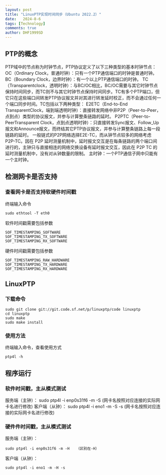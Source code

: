 ```yaml
---
layout: post
title: "LinuxPTP实现时间同步（Ubuntu 2022.2）"
date:   2024-8-6
tags: [Technology]
comments: true
author: DHF1999SD
---
```


<!-- more -->
## PTP的概念
PTP域中的节点称为时钟节点，PTP协议定义了以下三种类型的基本时钟节点：
OC（Ordinary Clock，普通时钟）：只有一个PTP通信端口的时钟是普通时钟。
BC（Boundary Clock，边界时钟）：有一个以上PTP通信端口的时钟。
TC（Transparentclock，透明时钟）：与BC/OC相比，BC/OC需要与其它时钟节点保持时间同步，而TC则不与其它时钟节点保持时间同步。TC有多个PTP端口，但它只在这些端口间转发PTP协议报文并对其进行转发延时校正，而不会通过任何一个端口同步时间。TC包括以下两种类型：
E2ETC（End-to-End TransparentClock，端到端透明时钟）：直接转发网络中非P2P（Peer-to-Peer，点到点）类型的协议报文，并参与计算整条链路的延时。
P2PTC（Peer-to-PeerTransparent Clock，点到点透明时钟）：只直接转发Sync报文、Follow_Up报文和Announce报文，而终结其它PTP协议报文，并参与计算整条链路上每一段链路的延时。
一般链式的P2P网络选择E2E-TC，而从钟节点较多的网络考虑P2P-TC。因在 P2P 延时测量机制中，延时报文交互是在每条链路的两个端口间进行的，主钟只与直接相连的网络交换设备有延时报文交互，因此在 P2P TC 的延时测量机制中，没有对从钟数量的限制。
主时钟：一个PTP通信子网中只能有一个主时钟。

## 检测网卡是否支持
### 查看网卡是否支持软硬件时间戳
终端输入命令

    sudo ethtool -T eth0

软件时间戳需要包括参数

    SOF_TIMESTAMPING_SOFTWARE
    SOF_TIMESTAMPING_TX_SOFTWARE
    SOF_TIMESTAMPING_RX_SOFTWARE

硬件时间戳需要包括参数

    SOF_TIMESTAMPING_RAW_HARDWARE
    SOF_TIMESTAMPING_TX_HARDWARE
    SOF_TIMESTAMPING_RX_HARDWARE

## LinuxPTP
### 下载命令
    sudo git clone git://git.code.sf.net/p/linuxptp/code linuxptp
    cd linuxptp
    sudo make
    sudo make install

### 使用方法
终端输入命令，查看使用方式

    ptp4l -h    

## 程序运行

### 软件时间戳，主从模式测试

服务端（主钟）：
    sudo ptp4l -i enp0s31f6 -m -S (网卡名按照对应连接的实际网卡名进行修改)
客户端（从钟）：
    sudo ptp4l -i eno1 -m -S -s  (网卡名按照对应连接的实际网卡名进行修改)

### 硬件件时间戳，主从模式测试

服务端（主钟）：

    sudo ptp4l -i enp0s31f6 -m -H   （区别在-H）

客户端（从钟）：

    sudo ptp4l -i eno1 -m -H -s